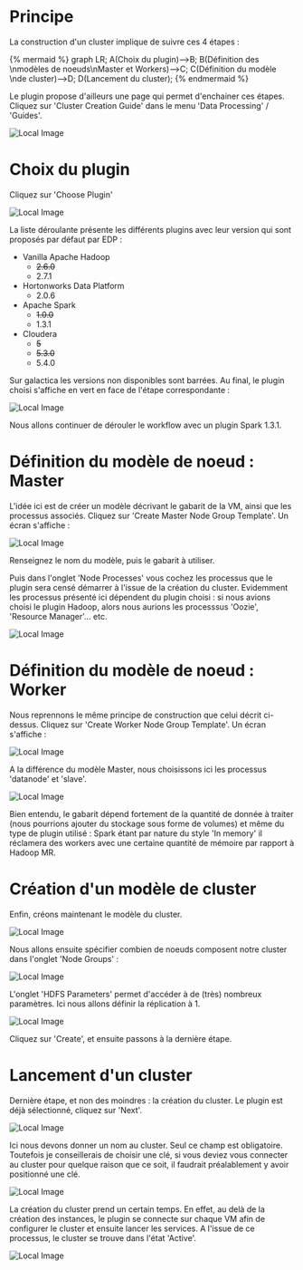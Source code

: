 # Principe

La construction d'un cluster implique de suivre ces 4 étapes :

{% mermaid %}
graph LR;
  A(Choix du plugin)-->B;
  B(Définition des \nmodèles de noeuds\nMaster et Workers)-->C;
  C(Définition  du modèle \nde cluster)-->D;
  D(Lancement du cluster);
{% endmermaid %}

Le plugin propose d'ailleurs une page qui permet d'enchainer ces étapes. Cliquez sur 'Cluster Creation Guide' dans le menu 'Data Processing' / 'Guides'.

![Local Image](./images/edp-01.jpg)

# Choix du plugin

Cliquez sur 'Choose Plugin'

![Local Image](./images/edp-02.jpg)

La liste déroulante présente les différents plugins avec leur version qui sont proposés par défaut par EDP :

* Vanilla Apache Hadoop
	* ~~2.6.0~~
	* 2.7.1
* Hortonworks Data Platform
	* 2.0.6
* Apache Spark
	* ~~1.0.0~~
	* 1.3.1
* Cloudera
	* ~~5~~
	* ~~5.3.0~~
	* 5.4.0

Sur galactica les versions non disponibles sont barrées. Au final, le plugin choisi s'affiche en vert en face de l'étape correspondante :

![Local Image](./images/edp-04.jpg)

Nous allons continuer de dérouler le workflow avec un plugin Spark 1.3.1.

# Définition du modèle de noeud : Master

L'idée ici est de créer un modèle décrivant le gabarit de la VM, ainsi que les processus associés. Cliquez sur 'Create Master Node Group Template'. Un écran s'affiche :

![Local Image](./images/edp-09.jpg)

Renseignez le nom du modèle, puis le gabarit à utiliser. 

Puis dans l'onglet 'Node Processes' vous cochez les processus que le plugin sera censé démarrer à l'issue de la création du cluster. Evidemment les processus présenté ici dépendent du plugin choisi : si nous avions choisi le plugin Hadoop, alors nous aurions les processsus 'Oozie', 'Resource Manager'... etc.

![Local Image](./images/edp-18.jpg)

# Définition du modèle de noeud : Worker

Nous reprennons le même principe de construction que celui décrit ci-dessus. Cliquez sur 'Create Worker Node Group Template'. Un écran s'affiche :

![Local Image](./images/edp-10.jpg)

A la différence du modèle Master, nous choisissons ici les processus 'datanode' et 'slave'.

![Local Image](./images/edp-17.jpg)

Bien entendu, le gabarit dépend fortement de la quantité de donnée à traiter (nous pourrions ajouter du stockage sous forme de volumes) et même du type de plugin utilisé : Spark étant par nature du style 'In memory' il réclamera des workers avec une certaine quantité de mémoire par rapport à Hadoop MR.

# Création d'un modèle de cluster

Enfin, créons maintenant le modèle du cluster. 

![Local Image](./images/edp-11.jpg)

Nous allons ensuite spécifier combien de noeuds composent notre cluster dans l'onglet 'Node Groups' :

![Local Image](./images/edp-16.jpg)

L'onglet 'HDFS Parameters' permet d'accéder à de (très) nombreux paramètres. Ici nous allons définir la réplication à 1.

![Local Image](./images/edp-15.jpg)

Cliquez sur 'Create', et ensuite passons à la dernière étape.

# Lancement d'un cluster

Dernière étape, et non des moindres : la création du cluster. Le plugin est déjà sélectionné, cliquez sur 'Next'.

![Local Image](./images/edp-20.jpg)

Ici nous devons donner un nom au cluster. Seul ce champ est obligatoire. Toutefois je conseillerais de choisir une clé, si vous deviez vous connecter au cluster pour quelque raison que ce soit, il faudrait préalablement y avoir positionné une clé.

![Local Image](./images/edp-21.jpg)

La création du cluster prend un certain temps. En effet, au delà de la création des instances, le plugin se connecte sur chaque VM afin de configurer le cluster et ensuite lancer les services. A l'issue de ce processus, le cluster se trouve dans l'état 'Active'.

![Local Image](./images/edp-22.jpg)